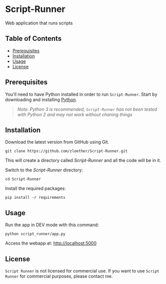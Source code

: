 # Script-Runner
Web application that runs scripts

## Table of Contents
- [Prerequisites](#prerequisites)
- [Installation](#installation)
- [Usage](#usage)
- [License](#license)

## Prerequisites
You'll need to have Python installed in order to run `Script-Runner`. Start by downloading and installing [Python](https://www.python.org/downloads/).
> *Note: Python 3 is recommended, `Script-Runner` has not been tested with Python 2 and may not work without chaning things*


## Installation
Download the latest version from GitHub using Git.
```
git clone https://github.com/zloether/Script-Runner.git
```
This will create a directory called *Script-Runner* and all the code will be in it.

Switch to the *Script-Runner* directory:
```
cd Script-Runner
```

Install the required packages:
```
pip install -r requirements
```

## Usage
Run the app in DEV mode with this command:
```
python script_runner/app.py
```

Access the webapp at: [http://localhost:5000](http://localhost:5000)

## License
`Script Runner` is not licensed for commercial use. If you want to use `Script Runner` for commercial purposes, please contact me.
